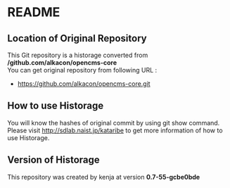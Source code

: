 # README
## Location of Original Repository
This Git repository is a historage converted from **/github.com/alkacon/opencms-core**  
You can get original repository from following URL :

- https://github.com/alkacon/opencms-core.git

## How to use Historage
You will know the hashes of original commit by using git show command.  
Please visit <http://sdlab.naist.jp/kataribe> to get more information of how to use Historage.

## Version of Historage
This repository was created by kenja at version **0.7-55-gcbe0bde**
